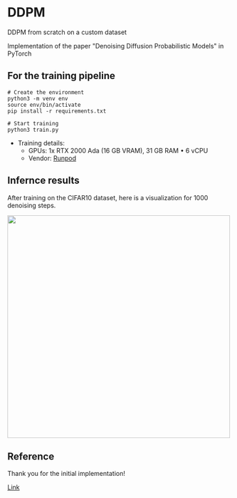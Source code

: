 # DDPM
DDPM from scratch on a custom dataset

Implementation of the paper "Denoising Diffusion Probabilistic Models" in PyTorch

## For the training pipeline
    # Create the environment
    python3 -m venv env
    source env/bin/activate
    pip install -r requirements.txt

    # Start training
    python3 train.py

- Training details:
    - GPUs: 1x RTX 2000 Ada (16 GB VRAM), 31 GB RAM • 6 vCPU
    - Vendor: <a href="https://www.runpod.io">Runpod</a>

## Infernce results
After training on the CIFAR10 dataset, here is a visualization for 1000 denoising steps.

<img src="assets/pred.gif" width="500" height="500"/>


## Reference
Thank you for the initial implementation!

<a href="https://github.com/hkproj/pytorch-ddpm">Link</a>
